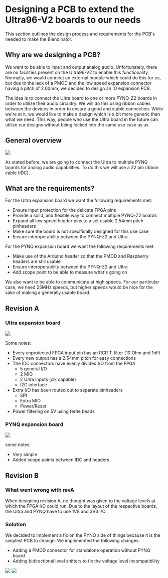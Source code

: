 # Designing a PCB to extend the Ultra96-V2 boards to our needs

This section outlines the design process and requirements for the PCB's needed to make the Blendinator. 

## Why are we designing a PCB?

We want to be able to input and output analog audio. Unfortunately, there are no facilities present on the Ultra96-V2 to enable this functionality. Normally, we would connect an external module which could do this for us, but due to the lack of a PMOD and the low speed expansion connector having a pitch of 2.00mm, we decided to design an IO expansion PCB. 

The idea is to connect the Ultra board to one or more PYNQ-Z2 boards in order to utilize their audio circuitry. We will do this using ribbon cables between the devices in order to ensure a good and stable connection. While we're at it, we would like to make a design which is a bit more generic than what we need. This way, people who use the Ultra board in the future can utilize our designs without being locked into the same use case as us. 

## General overview

<img src="/img/rnd_pcb_overview.png"/>

As stated before, we are going to connect the Ultra to multiple PYNQ boards for analog audio capabilities. To do this we will use a 22 pin ribbon cable (IDC). 

## What are the requirements?

For the Ultra expansion board we want the following requirements met:

 * Ensure input protection for the delicate FPGA pins
 * Provide a solid, and flexible way to connect multiple PYNQ-Z2 boards
 * Expand all low speed header pins to a set usable 2.54mm pitch pinheaders
 * Make sure the board is not specifically designed for this use case
 * Ensure interoperability between the PYNQ-Z2 and Ultra

For the PYNQ expansion board we want the following requirements met:

 * Make use of the Arduino header so that the PMOD and Raspberry headers are still usable
 * Ensure interoperability between the PYNQ-Z2 and Ultra
 * Add scope point to be able to measure what's going on

We also want to be able to communicate at high speeds. For our particular case, we need 25MHz speeds, but higher speeds would be nice for the sake of making a generally usable board. 

## Revision A

### Ultra expansion board

<img src="/img/ultra_revA.png"/>

Some notes:
 * Every unprotected FPGA input pin has an RCR T-filter (10 Ohm and 1nF)
 * Every new output has a 2.54mm pitch for easy connections
 * The IDC connectors have evenly divided I/O from the FPGA
    * 5 general I/O
    * 2 MIO
    * 2 Ultra inputs (clk capable)
    * I2C interface
 * Extra I/O has been routed out to separate pinheaders
    * SPI
    * Extra MIO
    * Power/Reset
 * Power filtering on 5V using ferite beads

### PYNQ expansion board

<img src="/img/pynq_revA.png"/>

some notes:
 * Very simple
 * Added scope points between IDC and headers

## Revision B

### What went wrong with revA

When designing revision A, no thought was given to the voltage levels at which the FPGA I/O could run. Due to the layout of the respective boards, the Ultra and PYNQ have to use 1V8 and 3V3 I/O. 

### Solution

We decided to implement a fix on the PYNQ side of things because it is the simplest PCB to change. We implemented the following changes:

 * Adding a PMOD connector for standalone operation without PYNQ board
 * Adding bidirectional level shifters to fix the voltage level incompatibility


<img src="/img/pynq_revB_front.png"/>
<img src="/img/pynq_revB_back.png"/>